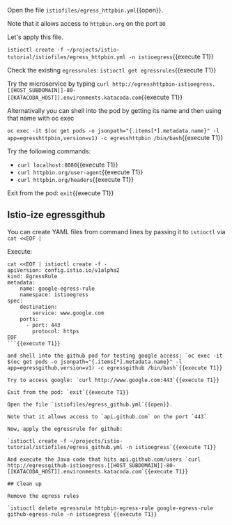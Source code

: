 Open the file `istiofiles/egress_httpbin.yml`{{open}}.

Note that it allows access to `httpbin.org` on the port `80`

Let's apply this file.

`istioctl create -f ~/projects/istio-tutorial/istiofiles/egress_httpbin.yml -n istioegress`{{execute T1}}

Check the existing `egressrules`: `istioctl get egressrules`{{execute T1}}

Try the microservice by typing `curl http://egresshttpbin-istioegress.[[HOST_SUBDOMAIN]]-80-[[KATACODA_HOST]].environments.katacoda.com`{{execute T1}}

Alternativally you can shell into the pod by getting its name and then using that name with oc exec

`oc exec -it $(oc get pods -o jsonpath="{.items[*].metadata.name}" -l app=egresshttpbin,version=v1) -c egresshttpbin /bin/bash`{{execute T1}}

Try the following commands:

- `curl localhost:8080`{{execute T1}}
- `curl httpbin.org/user-agent`{{execute T1}}
- `curl httpbin.org/headers`{{execute T1}}

Exit from the pod: `exit`{{execute T1}}

## Istio-ize egressgithub

You can create YAML files from command lines by passing it to `istioctl` via `cat <<EOF |`

Execute:

```
cat <<EOF | istioctl create -f -
apiVersion: config.istio.io/v1alpha2
kind: EgressRule
metadata:
    name: google-egress-rule
    namespace: istioegress
spec:
    destination:
        service: www.google.com
    ports:
      - port: 443
        protocol: https
EOF
```{{execute T1}}

and shell into the github pod for testing google access: `oc exec -it $(oc get pods -o jsonpath="{.items[*].metadata.name}" -l app=egressgithub,version=v1) -c egressgithub /bin/bash`{{execute T1}}

Try to access google: `curl http://www.google.com:443`{{execute T1}}

Exit from the pod: `exit`{{execute T1}}

Open the file `istiofiles/egress_github.yml`{{open}}.

Note that it allows access to `api.github.com` on the port `443`

Now, apply the egressrule for github:

`istioctl create -f ~/projects/istio-tutorial/istiofiles/egress_github.yml -n istioegress`{{execute T1}}

And execute the Java code that hits api.github.com/users `curl http://egressgithub-istioegress.[[HOST_SUBDOMAIN]]-80-[[KATACODA_HOST]].environments.katacoda.com`{{execute T1}}

## Clean up

Remove the egress rules

`istioctl delete egressrule httpbin-egress-rule google-egress-rule github-egress-rule -n istioegress`{{execute T1}}